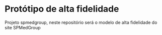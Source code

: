 # Protótipo de alta fidelidade
Projeto spmedgroup, neste repositório será o modelo de alta fidelidade do site SPMedGroup
